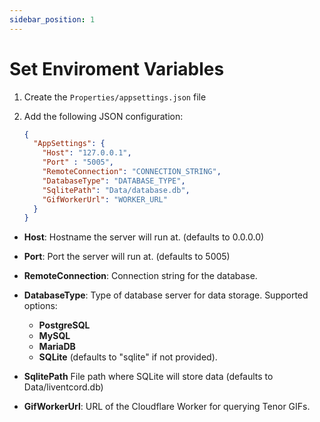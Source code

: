 ```yaml
---
sidebar_position: 1
---
```


# Set Enviroment Variables

1. Create the `Properties/appsettings.json` file
2. Add the following JSON configuration:

    ```json
    {
      "AppSettings": {
        "Host": "127.0.0.1",
        "Port" : "5005",
        "RemoteConnection": "CONNECTION_STRING",
        "DatabaseType": "DATABASE_TYPE",
        "SqlitePath": "Data/database.db",
        "GifWorkerUrl": "WORKER_URL"
      }
    }
    ```
  - **Host**:
    Hostname the server will run at.
    (defaults to 0.0.0.0)

  - **Port**:
    Port the server will run at.
    (defaults to 5005)

  - **RemoteConnection**:
    Connection string for the database.

  - **DatabaseType**:
    Type of database server for data storage. Supported options:
      - **PostgreSQL**
      - **MySQL**
      - **MariaDB**
      - **SQLite**
    (defaults to "sqlite" if not provided).

  - **SqlitePath**
    File path where SQLite will store data
    (defaults to Data/liventcord.db)
  
  - **GifWorkerUrl**: 
    URL of the Cloudflare Worker for querying Tenor GIFs.